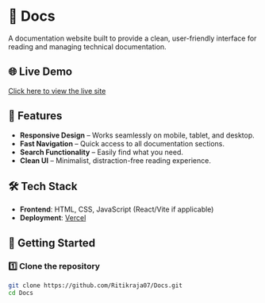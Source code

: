 # 📄 Docs

A documentation website built to provide a clean, user-friendly interface for reading and managing technical documentation.

## 🌐 Live Demo
[Click here to view the live site](https://docs-liart-eta.vercel.app/)

## 📌 Features
- **Responsive Design** – Works seamlessly on mobile, tablet, and desktop.
- **Fast Navigation** – Quick access to all documentation sections.
- **Search Functionality** – Easily find what you need.
- **Clean UI** – Minimalist, distraction-free reading experience.

## 🛠️ Tech Stack
- **Frontend**: HTML, CSS, JavaScript (React/Vite if applicable)
- **Deployment**: [Vercel](https://vercel.com/)

## 🚀 Getting Started

### 1️⃣ Clone the repository
```bash
git clone https://github.com/Ritikraja07/Docs.git
cd Docs
